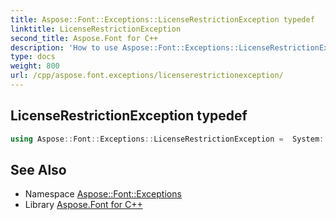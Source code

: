 ```yaml
---
title: Aspose::Font::Exceptions::LicenseRestrictionException typedef
linktitle: LicenseRestrictionException
second_title: Aspose.Font for C++
description: 'How to use Aspose::Font::Exceptions::LicenseRestrictionException typedef in C++.'
type: docs
weight: 800
url: /cpp/aspose.font.exceptions/licenserestrictionexception/
---
```

## LicenseRestrictionException typedef




```cpp
using Aspose::Font::Exceptions::LicenseRestrictionException =  System::ExceptionWrapper<Details_LicenseRestrictionException>
```

## See Also

* Namespace [Aspose::Font::Exceptions](../)
* Library [Aspose.Font for C++](../../)
